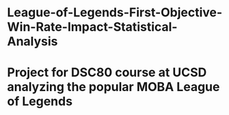 # League-of-Legends-First-Objective-Win-Rate-Impact-Statistical-Analysis

# Project for DSC80 course at UCSD analyzing the popular MOBA League of Legends
